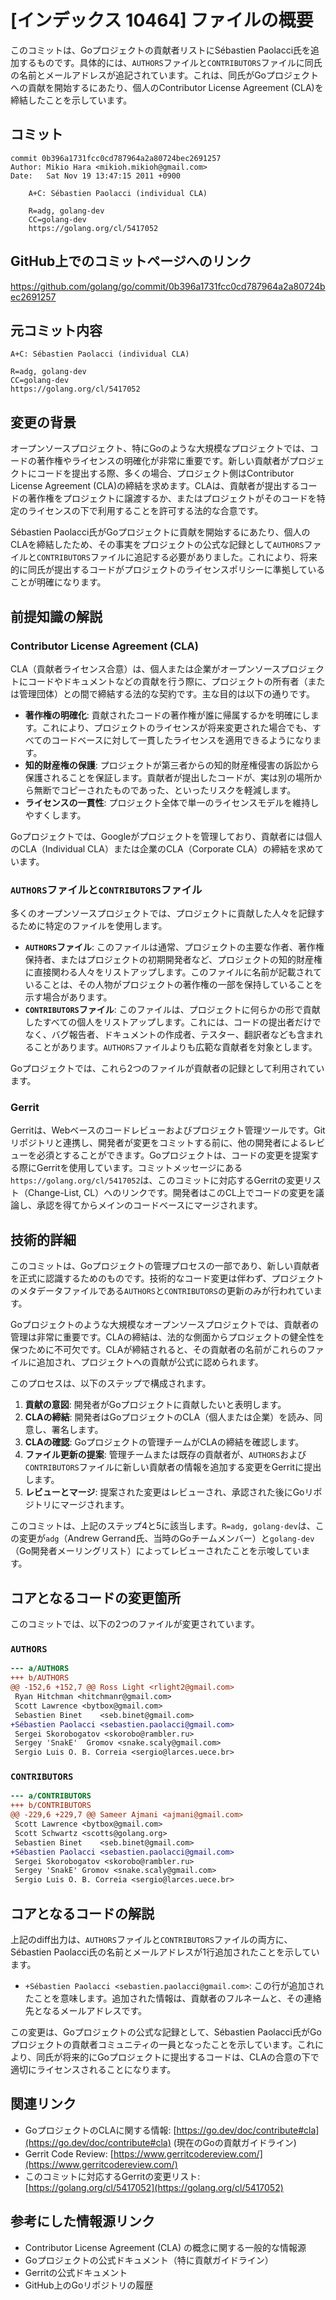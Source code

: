 # [インデックス 10464] ファイルの概要

このコミットは、Goプロジェクトの貢献者リストにSébastien Paolacci氏を追加するものです。具体的には、`AUTHORS`ファイルと`CONTRIBUTORS`ファイルに同氏の名前とメールアドレスが追記されています。これは、同氏がGoプロジェクトへの貢献を開始するにあたり、個人のContributor License Agreement (CLA)を締結したことを示しています。

## コミット

```
commit 0b396a1731fcc0cd787964a2a80724bec2691257
Author: Mikio Hara <mikioh.mikioh@gmail.com>
Date:   Sat Nov 19 13:47:15 2011 +0900

    A+C: Sébastien Paolacci (individual CLA)
    
    R=adg, golang-dev
    CC=golang-dev
    https://golang.org/cl/5417052
```

## GitHub上でのコミットページへのリンク

https://github.com/golang/go/commit/0b396a1731fcc0cd787964a2a80724bec2691257

## 元コミット内容

```
A+C: Sébastien Paolacci (individual CLA)

R=adg, golang-dev
CC=golang-dev
https://golang.org/cl/5417052
```

## 変更の背景

オープンソースプロジェクト、特にGoのような大規模なプロジェクトでは、コードの著作権やライセンスの明確化が非常に重要です。新しい貢献者がプロジェクトにコードを提出する際、多くの場合、プロジェクト側はContributor License Agreement (CLA)の締結を求めます。CLAは、貢献者が提出するコードの著作権をプロジェクトに譲渡するか、またはプロジェクトがそのコードを特定のライセンスの下で利用することを許可する法的な合意です。

Sébastien Paolacci氏がGoプロジェクトに貢献を開始するにあたり、個人のCLAを締結したため、その事実をプロジェクトの公式な記録として`AUTHORS`ファイルと`CONTRIBUTORS`ファイルに追記する必要がありました。これにより、将来的に同氏が提出するコードがプロジェクトのライセンスポリシーに準拠していることが明確になります。

## 前提知識の解説

### Contributor License Agreement (CLA)

CLA（貢献者ライセンス合意）は、個人または企業がオープンソースプロジェクトにコードやドキュメントなどの貢献を行う際に、プロジェクトの所有者（または管理団体）との間で締結する法的な契約です。主な目的は以下の通りです。

*   **著作権の明確化**: 貢献されたコードの著作権が誰に帰属するかを明確にします。これにより、プロジェクトのライセンスが将来変更された場合でも、すべてのコードベースに対して一貫したライセンスを適用できるようになります。
*   **知的財産権の保護**: プロジェクトが第三者からの知的財産権侵害の訴訟から保護されることを保証します。貢献者が提出したコードが、実は別の場所から無断でコピーされたものであった、といったリスクを軽減します。
*   **ライセンスの一貫性**: プロジェクト全体で単一のライセンスモデルを維持しやすくします。

Goプロジェクトでは、Googleがプロジェクトを管理しており、貢献者には個人のCLA（Individual CLA）または企業のCLA（Corporate CLA）の締結を求めています。

### `AUTHORS`ファイルと`CONTRIBUTORS`ファイル

多くのオープンソースプロジェクトでは、プロジェクトに貢献した人々を記録するために特定のファイルを使用します。

*   **`AUTHORS`ファイル**: このファイルは通常、プロジェクトの主要な作者、著作権保持者、またはプロジェクトの初期開発者など、プロジェクトの知的財産権に直接関わる人々をリストアップします。このファイルに名前が記載されていることは、その人物がプロジェクトの著作権の一部を保持していることを示す場合があります。
*   **`CONTRIBUTORS`ファイル**: このファイルは、プロジェクトに何らかの形で貢献したすべての個人をリストアップします。これには、コードの提出者だけでなく、バグ報告者、ドキュメントの作成者、テスター、翻訳者なども含まれることがあります。`AUTHORS`ファイルよりも広範な貢献者を対象とします。

Goプロジェクトでは、これら2つのファイルが貢献者の記録として利用されています。

### Gerrit

Gerritは、Webベースのコードレビューおよびプロジェクト管理ツールです。Gitリポジトリと連携し、開発者が変更をコミットする前に、他の開発者によるレビューを必須とすることができます。Goプロジェクトは、コードの変更を提案する際にGerritを使用しています。コミットメッセージにある`https://golang.org/cl/5417052`は、このコミットに対応するGerritの変更リスト（Change-List, CL）へのリンクです。開発者はこのCL上でコードの変更を議論し、承認を得てからメインのコードベースにマージされます。

## 技術的詳細

このコミットは、Goプロジェクトの管理プロセスの一部であり、新しい貢献者を正式に認識するためのものです。技術的なコード変更は伴わず、プロジェクトのメタデータファイルである`AUTHORS`と`CONTRIBUTORS`の更新のみが行われています。

Goプロジェクトのような大規模なオープンソースプロジェクトでは、貢献者の管理は非常に重要です。CLAの締結は、法的な側面からプロジェクトの健全性を保つために不可欠です。CLAが締結されると、その貢献者の名前がこれらのファイルに追加され、プロジェクトへの貢献が公式に認められます。

このプロセスは、以下のステップで構成されます。

1.  **貢献の意図**: 開発者がGoプロジェクトに貢献したいと表明します。
2.  **CLAの締結**: 開発者はGoプロジェクトのCLA（個人または企業）を読み、同意し、署名します。
3.  **CLAの確認**: Goプロジェクトの管理チームがCLAの締結を確認します。
4.  **ファイル更新の提案**: 管理チームまたは既存の貢献者が、`AUTHORS`および`CONTRIBUTORS`ファイルに新しい貢献者の情報を追加する変更をGerritに提出します。
5.  **レビューとマージ**: 提案された変更はレビューされ、承認された後にGoリポジトリにマージされます。

このコミットは、上記のステップ4と5に該当します。`R=adg, golang-dev`は、この変更が`adg`（Andrew Gerrand氏、当時のGoチームメンバー）と`golang-dev`（Go開発者メーリングリスト）によってレビューされたことを示唆しています。

## コアとなるコードの変更箇所

このコミットでは、以下の2つのファイルが変更されています。

### `AUTHORS`

```diff
--- a/AUTHORS
+++ b/AUTHORS
@@ -152,6 +152,7 @@ Ross Light <rlight2@gmail.com>
 Ryan Hitchman <hitchmanr@gmail.com>
 Scott Lawrence <bytbox@gmail.com>
 Sebastien Binet	<seb.binet@gmail.com>
+Sébastien Paolacci <sebastien.paolacci@gmail.com>
 Sergei Skorobogatov <skorobo@rambler.ru>
 Sergey 'SnakE'  Gromov <snake.scaly@gmail.com>
 Sergio Luis O. B. Correia <sergio@larces.uece.br>
```

### `CONTRIBUTORS`

```diff
--- a/CONTRIBUTORS
+++ b/CONTRIBUTORS
@@ -229,6 +229,7 @@ Sameer Ajmani <ajmani@gmail.com>
 Scott Lawrence <bytbox@gmail.com>
 Scott Schwartz <scotts@golang.org>
 Sebastien Binet	<seb.binet@gmail.com>
+Sébastien Paolacci <sebastien.paolacci@gmail.com>
 Sergei Skorobogatov <skorobo@rambler.ru>
 Sergey 'SnakE' Gromov <snake.scaly@gmail.com>
 Sergio Luis O. B. Correia <sergio@larces.uece.br>
```

## コアとなるコードの解説

上記のdiff出力は、`AUTHORS`ファイルと`CONTRIBUTORS`ファイルの両方に、Sébastien Paolacci氏の名前とメールアドレスが1行追加されたことを示しています。

*   `+Sébastien Paolacci <sebastien.paolacci@gmail.com>`: この行が追加されたことを意味します。追加された情報は、貢献者のフルネームと、その連絡先となるメールアドレスです。

この変更は、Goプロジェクトの公式な記録として、Sébastien Paolacci氏がGoプロジェクトの貢献者コミュニティの一員となったことを示しています。これにより、同氏が将来的にGoプロジェクトに提出するコードは、CLAの合意の下で適切にライセンスされることになります。

## 関連リンク

*   GoプロジェクトのCLAに関する情報: [https://go.dev/doc/contribute#cla](https://go.dev/doc/contribute#cla) (現在のGoの貢献ガイドライン)
*   Gerrit Code Review: [https://www.gerritcodereview.com/](https://www.gerritcodereview.com/)
*   このコミットに対応するGerritの変更リスト: [https://golang.org/cl/5417052](https://golang.org/cl/5417052)

## 参考にした情報源リンク

*   Contributor License Agreement (CLA) の概念に関する一般的な情報源
*   Goプロジェクトの公式ドキュメント（特に貢献ガイドライン）
*   Gerritの公式ドキュメント
*   GitHub上のGoリポジトリの履歴

